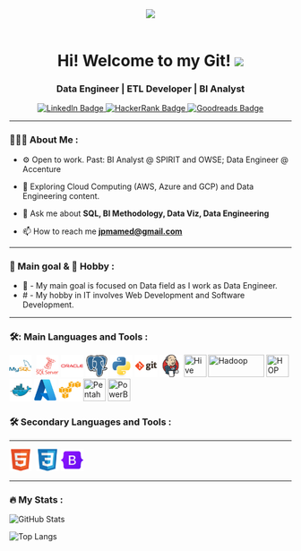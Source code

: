 <div id="header" align="center">
  <img src="https://media.giphy.com/media/3oKIPEqDGUULpEU0aQ/giphy.gif" width="150"/>
 <div id="badges">
 <img src="https://komarev.com/ghpvc/?username=Shamslux&style=flat-square&color=blue" alt=""/><br>
 <h1>
  Hi! Welcome to my Git!
  <img src="https://media.giphy.com/media/hvRJCLFzcasrR4ia7z/giphy.gif" width="30px"/>
</h1>
<h3 align="center">Data Engineer | ETL Developer | BI Analyst</h3>
  <a href="https://www.linkedin.com/in/jo%C3%A3o-paulo-m%C3%BCller-mamede-31a44a97/">
    <img src="https://img.shields.io/badge/LinkedIn-blue?style=for-the-badge&logo=linkedin&logoColor=white" alt="LinkedIn Badge"/>
  </a>
  <a href="https://www.hackerrank.com/jpmamed">
    <img src="https://img.shields.io/badge/-Hackerrank-2EC866?style=for-the-badge&logo=HackerRank&logoColor=white" alt="HackerRank Badge"/>
  </a>
  <a href="https://www.goodreads.com/user/show/50697219-jo-o-paulo-m-ller-mamede">
    <img src="https://img.shields.io/badge/Goodreads-372213?style=for-the-badge&logo=goodreads&logoColor=white" alt="Goodreads Badge"/>
  </a>
</div>
</div>

---

### 👨🏼‍💻 About Me :

- :gear: Open to work. Past: BI Analyst @ SPIRIT and OWSE; Data Engineer @ Accenture

- :seedling: Exploring Cloud Computing (AWS, Azure and GCP) and Data Engineering content.

- 💬 Ask me about **SQL, BI Methodology, Data Viz, Data Engineering**

- 📫 How to reach me **jpmamed@gmail.com**

---

<!-- ### 🔍 Trivia :

- :book: - Bookworm
- :green_heart: - Esperantisto
- :martial_arts_uniform: - SKIF Shotokan Karate-Do 4th Kyu (Purple Belt :purple_circle:)
- :video_game: - Gamer
- :latin_cross: - Reformed Christian
- :earth_americas: - Language and Culture Lover

--- -->

<!-- ### :speech_balloon: Languages (Natural Languages)

- :brazil: - Brazilian Portuguese (Native)
- :us: - English (Daily Usage, Advanced)
- :fr: - French (Irregular study, Basic-Intermediate)
- :globe_with_meridians: - Esperanto (Active Study, Intermediate)
- :greece: - Modern Greek (Halted, Elementar)
- :es: - Spanish (No formal study, Listening and Reading comprehension)
- :syria: - Arabic (Halted, Basic)
- :israel: - Modern Hebrew (Halted, Basic)
- :de: - German (Active Study, Elementar-Basic)
- :jp: - Japanese (Halted, Elementar)
- :cn: - Mandarin (Halted, Basic)
- :brazil: - Nheengatu (Halted, Basic)

--- -->

### 🥇 Main goal & 🥈 Hobby :

- 🎯 - My main goal is focused on Data field as I work as Data Engineer.
- #️ - My hobby in IT involves Web Development and Software Development. 

---

### 🛠️: Main Languages and Tools :

<div>
  <img src="https://github.com/devicons/devicon/blob/master/icons/mysql/mysql-original-wordmark.svg" title="MySQL"  alt="MySQL" width="40" height="40"/>&nbsp;
  <img src="https://github.com/devicons/devicon/blob/master/icons/microsoftsqlserver/microsoftsqlserver-plain-wordmark.svg" title="MSSQL" **alt="MSSQL" width="40" height="40"/>
  <img src="https://github.com/devicons/devicon/blob/master/icons/oracle/oracle-original.svg" title="Oracle" **alt="Oracle" width="40" height="40"/>
  <img src="https://github.com/devicons/devicon/blob/master/icons/postgresql/postgresql-original.svg" title="PostgreSQL" **alt="PostgreSQL" width="40" height="40"/>
  <img src="https://github.com/devicons/devicon/blob/master/icons/python/python-original.svg" title="Python" **alt="Python" width="40" height="40"/>
  <img src="https://github.com/devicons/devicon/blob/master/icons/git/git-original-wordmark.svg" title="Git" **alt="Git" width="40" height="40"/>
  <img src="https://github.com/devicons/devicon/blob/master/icons/jenkins/jenkins-original.svg" title="Jenkins" **alt="Jenkins" width="40" height="40"/>
  <img src="https://upload.wikimedia.org/wikipedia/commons/b/bb/Apache_Hive_logo.svg" title="Hive" **alt="Hive" width="40" height="40"/>
  <img src="https://upload.wikimedia.org/wikipedia/commons/0/0e/Hadoop_logo.svg" title="Hadoop" **alt="Hadoop" width="100" height="40"/>
  <img src="https://hop.apache.org/tech-manual/latest/_images/logo/RGB/jpg/HOP_logo_RGB-1.jpg" title="HOP" **alt="HOP" width="40" height="40"/>
  <img src="https://github.com/devicons/devicon/blob/master/icons/docker/docker-original.svg" title="Docker" **alt="Docker" width="40" height="40"/>
  <img src="https://github.com/devicons/devicon/blob/master/icons/azure/azure-original.svg" title="Azure" **alt="Azure" width="40" height="40"/>
  <img src="https://github.com/devicons/devicon/blob/master/icons/amazonwebservices/amazonwebservices-original.svg" title="AWS" **alt="AWS" width="40" height="40"/>
  <img src="https://camo.githubusercontent.com/67fa3bed1236f9f279f609daa2489538b20f35fb58b89b126ac7e18c567aa99d/68747470733a2f2f6c6f676f6469782e636f6d2f6c6f676f2f313936303234342e706e67" title="Pentaho" **alt="Pentaho" width="40" height="40"/>
  <img src="https://static.wikia.nocookie.net/logopedia/images/8/8c/Kisspng-power-bi-business-intelligence-microsoft-azure-mic-office-365-d-nieuwe-cloud-omgeving-dynamics-on-5be7b365088c80.991032501541911397035.png/revision/latest?cb=20200213050332" title="PowerBI" **alt="PowerBI" width="40" height="40"/>
</div>

### 🛠️ Secondary Languages and Tools :

--- 

<div>
  <img src="https://github.com/devicons/devicon/blob/master/icons/html5/html5-original.svg" title="HTML5"  alt="HTML5" width="40" height="40"/>&nbsp;
  <img src="https://github.com/devicons/devicon/blob/master/icons/css3/css3-original.svg" title="CSS3" **alt="CSS3" width="40" height="40"/>
  <img src="https://github.com/devicons/devicon/blob/master/icons/bootstrap/bootstrap-original.svg" title="Bootstrap" **alt="Bootstrap" width="40" height="40"/>
</div>

---

### 🔥 My Stats :

![GitHub Stats](https://github-readme-stats.vercel.app/api?username=shamslux)

![Top Langs](https://github-readme-stats.vercel.app/api/top-langs/?username=shamslux&layout=compact)
